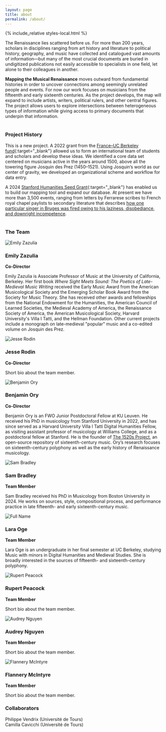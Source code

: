 ```yaml
---
layout: page
title: about
permalink: /about/
---
```


{% include_relative styles-local.html %}

The Renaissance lies scattered before us. For more than 200 years, scholars in disciplines ranging from art history and literature to political history, geography, and music have collected and catalogued vast amounts of information&mdash;but many of the most crucial documents are buried in undigitized publications not easily accessible to specialists in one field, let alone to their colleagues in another.

**Mapping the Musical Renaissance** moves outward from fundamental histories in order to uncover connections among seemingly unrelated people and events. For now our work focuses on musicians from the fifteenth and early sixteenth centuries. As the project develops, the map will expand to include artists, writers, political rulers, and other central figures. The project allows users to explore intersections between heterogeneous types of information while giving access to primary documents that underpin that information. <br><br>

### Project History

This is a new project. A 2022 grant from the [France–UC Berkeley fund](https://fbf.berkeley.edu/){:target="_blank"} allowed us to form an international team of students and scholars and develop these ideas. We identified a core data set centered on musicians active in the years around 1500, above all the towering figure Josquin des Prez (1450–1521). Using Josquin’s world as our center of gravity, we developed an organizational scheme and workflow for data entry. 

A 2024 [Stanford Humanities Seed Grant](https://publichumanities.stanford.edu/research-grants/humanities-seed-grants){:target="_blank"} has enabled us to build our mapping tool and expand our database. At present we have more than 3,500 events, ranging from letters by Ferrarese scribes to French royal chapel paylists to secondary literature that describes [how one particular singer in Bruges was fired owing to his laziness, disobediance, and downright incompetence](../?eventid=03296).<br><br>

### The Team

<div class="team-container">
    <div class="team-member">
        <img src="/images/headshots/Zazulia.jpg" alt="Emily Zazulia">
        <div class="bio">
            <h3>Emily Zazulia</h3>
            <p><strong>Co-Director</strong></p>
            <p>Emily Zazulia is Associate Professor of Music at the University of California, Berkeley. Her first book <i>Where Sight Meets Sound: The Poetics of Late-Medieval Music Writing</i> received the Early Music Award from the American Musicological Society and the Emerging Scholar Book Award from the Society for Music Theory. She has received other awards and fellowships from the National Endowment for the Humanities, the American Council of Learned Societies, the Medieval Academy of America, the Renaissance Society of America, the American Musicological Society, Harvard University's Villa I Tatti, and the Hellman Foundation. Other current projects include a monograph on late-medieval "popular" music and a co-edited volume on Josquin des Prez.</p>
        </div>
    </div>
    <div class="team-member">
        <img src="/images/headshots/Rodin.jpg" alt="Jesse Rodin">
        <div class="bio">
            <h3>Jesse Rodin</h3>
            <p><b>Co-Director</b></p>
            <p>Short bio about the team member.</p>
        </div>
    </div>
    <div class="team-member">
        <img src="/images/headshots/Ory.jpg" alt="Benjamin Ory">
        <div class="bio">
            <h3>Benjamin Ory</h3>
            <p><b>Co-Director</b></p>
            <p>Benjamin Ory is an FWO Junior Postdoctoral Fellow at KU Leuven. He received his PhD in musicology from Stanford University in 2022, and has since served as a Harvard University Villa I Tatti Digital Humanities Fellow, as visiting assistant professor of musicology at Williams College, and as a postdoctoral fellow at Stanford. He is the founder of <a href="https://1520s-project.org" target="_blank">The 1520s Project</a>, an open-source repository of sixteenth-century music. Ory’s research focuses on sixteenth-century polyphony as well as the early history of Renaissance musicology.</p>
        </div>
    </div>
    <div class="team-member">
        <img src="/images/headshots/Bradley.jpg" alt="Sam Bradley">
        <div class="bio">
            <h3>Sam Bradley</h3>
            <p><b>Team Member</b></p>
            <p>Sam Bradley received his PhD in Musicology from Boston University in 2024. He works on sources, style, compositional process, and performance practice in late fifteenth- and early sixteenth-century music.</p>
        </div>
    </div>
    <div class="team-member">
        <img src="/images/headshots/Oge.jpg" alt="Full Name">
        <div class="bio">
            <h3>Lara Oge</h3>
            <p><b>Team Member</b></p>
            <p>Lara Oge is an undergraduate in her final semester at UC Berkeley, studying Music with minors in Digital Humanities and Medieval Studies. She is broadly interested in the sources of fifteenth- and sixteenth-century polyphony.</p>
        </div>
    </div>
    <div class="team-member">
        <img src="/images/headshots/Peacock.jpg" alt="Rupert Peacock">
        <div class="bio">
            <h3>Rupert Peacock</h3>
            <p><b>Team Member</b></p>
            <p>Short bio about the team member.</p>
        </div>
    </div>
    <div class="team-member">
        <img src="/images/headshots/Nguyen.jpg" alt="Audrey Nguyen">
        <div class="bio">
            <h3>Audrey Nguyen</h3>
            <p><b>Team Member</b></p>
            <p>Short bio about the team member.</p>
        </div>
    </div>
    <div class="team-member">
        <img src="/images/headshots/McIntyre.jpg" alt="Flannery McIntyre">
        <div class="bio">
            <h3>Flannery McIntyre</h3>
            <p><b>Team Member</b></p>
            <p>Short bio about the team member.</p>
        </div>
    </div>
</div>

### Collaborators

<div id="person">Philippe Vendrix (Université de Tours)</div>
<div id="person">Camilla Cavicchi (Université de Tours)</div>
